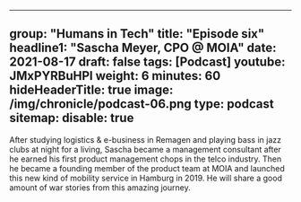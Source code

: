
---
group: "Humans in Tech"
title: "Episode six"
headline1: "Sascha Meyer, CPO @ MOIA"
date: 2021-08-17
draft: false
tags: [Podcast]
youtube: JMxPYRBuHPI
weight: 6
minutes: 60
hideHeaderTitle: true
image: /img/chronicle/podcast-06.png
type: podcast
sitemap:
    disable: true
---

After studying logistics & e-business in Remagen and playing bass in jazz clubs at night for a living, Sascha became a management consultant after he earned his first product management chops in the telco industry. Then he became a founding member of the product team at MOIA and launched this new kind of mobility service in Hamburg in 2019. He will share a good amount of war stories from this amazing journey.
